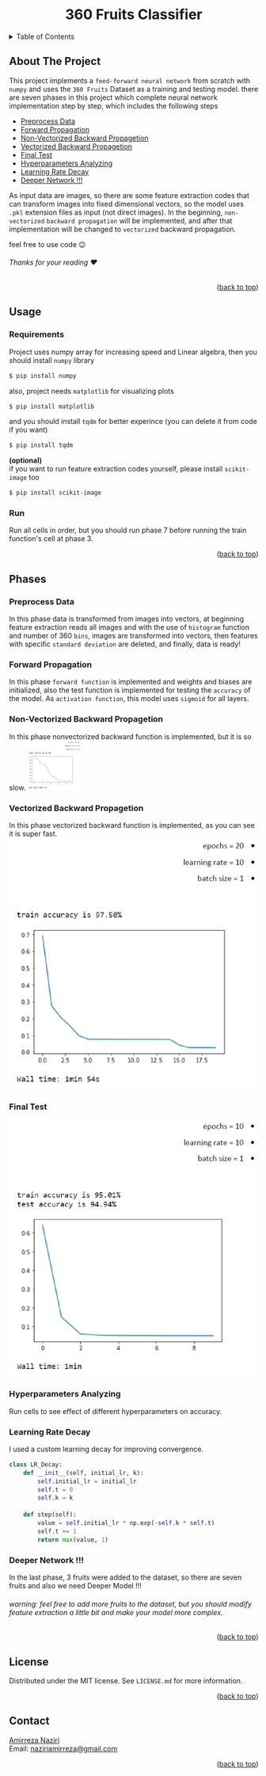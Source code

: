 <div align="center">
  
  <h1 align="center">360 Fruits Classifier</h1>
</div>

<details>
  <summary>Table of Contents</summary>
  <ol>
    <li>
      <a href="#about-the-project">About The Project</a>
    </li>
    <li>
      <a href="Usage">Usage</a>
      <ul>
        <li><a href="#Requirements">Requirements</a></li>
        <li><a href="#Run">Run</a></li>
      </ul>
    <li>
      <a href="#Phases">Phases</a>
      <ul>
        <li><a href="#Phase1">Preprocess Data</a></li>
        <li><a href="#Phase2">Forward Propagation</a></li>
        <li><a href="#Phase3">Non-Vectorized Backward Propagetion</a></li>
        <li><a href="#Phase4">Vectorized Backward Propagetion</a></li>
        <li><a href="#Phase5">Final Test</a></li>
        <li><a href="#Phase6">Hyperparameters Analyzing</a></li>
        <li><a href="#Phase7">Learning Rate Decay</a></li>
        <li><a href="#Phase8">Deeper Network !!!</a></li>
      </ul>
    </li>
    <li><a href="#license">License</a></li>
    <li><a href="#contact">Contact</a></li> 
  </ol>
</details>

## About The Project
This project implements a `feed-forward neural network` from scratch with `numpy` and uses the `360 Fruits` Dataset as a training and testing model. there are seven phases in this project which complete neural network implementation step by step, which includes the following steps  

* [Preprocess Data](#Phase1)
* [Forward Propagation](#Phase2)
* [Non-Vectorized Backward Propagetion](#Phase3)
* [Vectorized Backward Propagetion](#Phase4)
* [Final Test](#Phase5)
* [Hyperparameters Analyzing](#Phase6)
* [Learning Rate Decay](#Phase7)
* [Deeper Network !!!](#Phase8)

As input data are images, so there are some feature extraction codes that can transform images into fixed dimensional vectors, so the model uses `.pkl` extension files as input (not direct images). In the beginning, `non-vectorized` `backward propagation` will be implemented, and after that implementation will be changed to `vectorized` backward propagation. 

feel free to use code :wink:  

###### Thanks for your reading :heart:
 

<p align="right">(<a href="#top">back to top</a>)</p>

## Usage  
### Requirements
Project uses numpy array for increasing speed and Linear algebra, then you should install `numpy` library
```bash
$ pip install numpy
```
also, project needs `matplotlib` for visualizing plots
```bash
$ pip install matplotlib
```
and you should install `tqdm` for better experince (you can delete it from code if you want)
```bash
$ pip install tqdm
```
__(optional)__  
if you want to run feature extraction codes yourself, please install `scikit-image` too
```bash
$ pip install scikit-image
```

### Run 
Run all cells in order, but you should run phase 7 before running the train function's cell at phase 3.

<p align="right">(<a href="#top">back to top</a>)</p>

## Phases  

<h3 id="Phase1">Preprocess Data</h3>  

In this phase data is transformed from images into vectors, at beginning feature extraction reads all images and with the use of `histogram` function and number of 360 `bins`, images are transformed into vectors, then features with specific `standard deviation` are deleted, and finally, data is ready!  

<h3 id="Phase2">Forward Propagation</h3>  
  
In this phase `forward function` is implemented and weights and biases are initialized, also the test function is implemented for testing the `accuracy` of the model. As `activation function`, this model uses `sigmoid` for all layers.  


<h3 id="Phase3">Non-Vectorized Backward Propagetion</h3>  
In this phase nonvectorized backward function is implemented, but it is so slow. 
<img src="./pictures/nonvb.png" height=100px/>

<h3 id="Phase4">Vectorized Backward Propagetion</h3>  
In this phase vectorized backward function is implemented, as you can see it is super fast.
<img src="./pictures/vb.png" />

<h3 id="Phase5">Final Test</h3>  
<img src="./pictures/fr.png" />

<h3 id="Phase6">Hyperparameters Analyzing</h3>  
Run cells to see effect of different hyperparameters on accuracy.

<h3 id="Phase7">Learning Rate Decay</h3>  
I used a custom learning decay for improving convergence.  
  
  
```python
class LR_Decay:
    def __init__(self, initial_lr, k):
        self.initial_lr = initial_lr
        self.t = 0
        self.k = k
        
    def step(self):
        value = self.initial_lr * np.exp(-self.k * self.t)
        self.t += 1
        return max(value, 1)
```

<h3 id="Phase8">Deeper Network !!!</h3>  
In the last phase, 3 fruits were added to the dataset, so there are seven fruits and also we need Deeper Model !!!

###### warning: feel free to add more fruits to the dataset, but you should modify feature extraction a little bit and make your model more complex.


<p align="right">(<a href="#top">back to top</a>)</p>

## License

Distributed under the MIT license. See `LICENSE.md` for more information.  

<p align="right">(<a href="#top">back to top</a>)</p>

## Contact
[Amirreza Naziri](https://github.com/Amir79Naziri)  
Email: naziriamirreza@gmail.com  

<p align="right">(<a href="#top">back to top</a>)</p>
